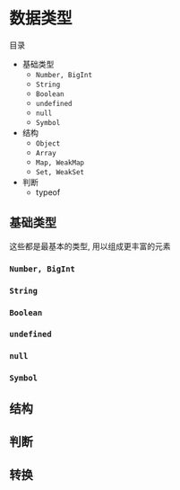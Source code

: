 # 数据类型
目录
  - 基础类型
    - `Number, BigInt`
    - `String`
    - `Boolean`
    - `undefined`
    - `null`
    - `Symbol`
  - 结构
    - `Object`
    - `Array`
    - `Map, WeakMap`
    - `Set, WeakSet`
  - 判断
    - typeof
## 基础类型
这些都是最基本的类型, 用以组成更丰富的元素  



### `Number, BigInt`
### `String`
### `Boolean`
### `undefined`
### `null`
### `Symbol`


## 结构
## 判断
## 转换
